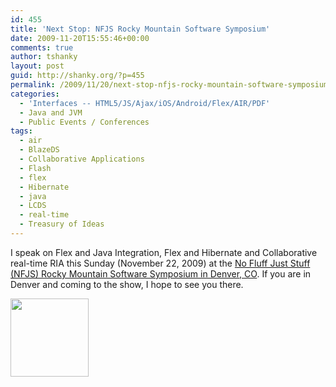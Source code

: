 ```yaml
---
id: 455
title: 'Next Stop: NFJS Rocky Mountain Software Symposium'
date: 2009-11-20T15:55:46+00:00
comments: true
author: tshanky
layout: post
guid: http://shanky.org/?p=455
permalink: /2009/11/20/next-stop-nfjs-rocky-mountain-software-symposium/
categories:
  - 'Interfaces -- HTML5/JS/Ajax/iOS/Android/Flex/AIR/PDF'
  - Java and JVM
  - Public Events / Conferences
tags:
  - air
  - BlazeDS
  - Collaborative Applications
  - Flash
  - flex
  - Hibernate
  - java
  - LCDS
  - real-time
  - Treasury of Ideas
---
```

I speak on Flex and Java Integration, Flex and Hibernate and Collaborative real-time RIA this Sunday (November 22, 2009) at the <a title="NFJS Rocky Mountain Software Symposium" href="http://www.nofluffjuststuff.com/conference/denver/2009/11/home" target="_blank">No Fluff Just Stuff (NFJS) Rocky Mountain Software Symposium in Denver, CO</a>. If you are in Denver and coming to the show, I hope to see you there.

<img class="alignnone" src="http://shanky.org/wp-content/uploads/2009/11/NFJS_125x125_spkr.jpg" alt="" width="125" height="125" />